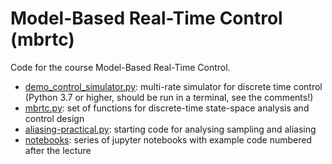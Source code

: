 # Model-Based Real-Time Control (mbrtc)
Code for the course Model-Based Real-Time Control.

- [demo_control_simulator.py](./demo_control_simulator.py): multi-rate simulator for discrete time control (Python 3.7 or higher, should be run in a terminal, see the comments!)
- [mbrtc.py](./mbrtc.py): set of functions for discrete-time state-space analysis and control design
- [aliasing-practical.py](./aliasing-practical.py): starting code for analysing sampling and aliasing
- [notebooks](./notebooks): series of jupyter notebooks with example code numbered after the lecture

